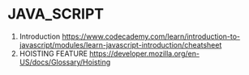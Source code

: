 # JAVA_SCRIPT
1. Introduction
https://www.codecademy.com/learn/introduction-to-javascript/modules/learn-javascript-introduction/cheatsheet
2. HOISTING FEATURE
https://developer.mozilla.org/en-US/docs/Glossary/Hoisting
